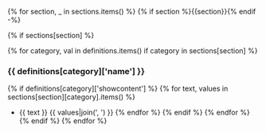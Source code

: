 {% for section, _ in sections.items() %}
{% if section %}{{section}}{% endif -%}

{% if sections[section] %}

{% for category, val in definitions.items() if category in sections[section] %}

### {{ definitions[category]['name'] }}

{% if definitions[category]['showcontent'] %}
{% for text, values in sections[section][category].items() %}
* {{ text }}  {{ values|join(', ') }}
{% endfor %}
{% endif %}
{% endfor %}
{% endif %}
{% endfor %}
